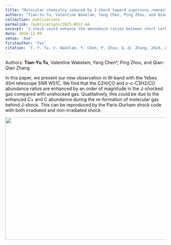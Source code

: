 ```yaml
---
title: "Molecular chemistry induced by J-shock toward supernova remnant W51C"
authors: "Tian-Yu Tu, Valentine Wakelam, Yang Chen, Ping Zhou, and Qian-Qian Zhang"
collection: publications
permalink: /publications/2025-W51C-AA
excerpt: 'J-shock could enhance the abundance ratios between short carbon chains and CO toward SNR W51C.'
date: 2024-12-09
venue: 'A&A'
firstauthor: 'Yes'
citation: 'T.-Y. Tu, V. Wakelam, Y. Chen, P. Zhou, Q.-Q. Zhang, 2024, A&A'
---
```

Authors: **Tian-Yu Tu**, Valentine Wakelam, Yang Chen*, Ping Zhou, and Qian-Qian Zhang

In this paper, we present our new observation in W-band with the Yebes 40m telescope SNR W51C. We find that the C2H/CO and o-c-C3H2/CO abundance ratios are enhanced by an order of magnitude in the J-shocked gas compared with unshocked gas. Qualitatively, this could be due to the enhanced C+ and C abundance during the re-formation of molecular gas behind J-shock. This can be reproduced by the Paris-Durham shock code with both irradiated and non-irradiated shock. 


<img src="https://tty1105.github.io/files/publications/2024_W51C_AA.png" width="732" height="385" align="middle" /> <br>
